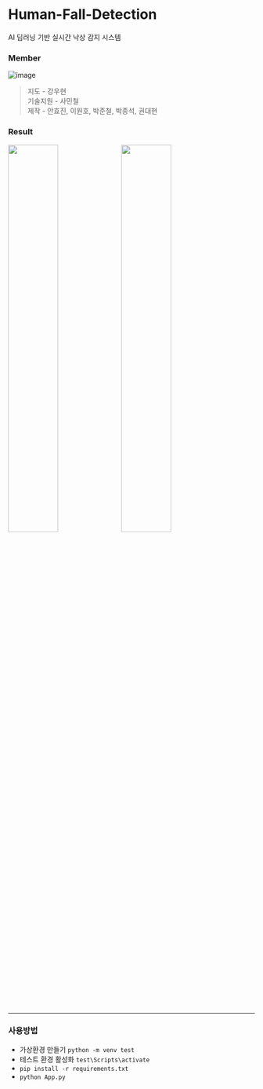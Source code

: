 # Human-Fall-Detection
AI 딥러닝 기반 실시간 낙상 감지 시스템  

### Member
![image](https://github.com/TEAM-DSS/Human-Fall-Detection/assets/77222481/6473115e-9c93-4e2d-9dc8-be56c6fc21ff)
> 지도 - 강우현   
> 기술지원 - 사민철   
> 제작 - 안효진, 이원호, 박준철, 박종석, 권대현

### Result
<img src="https://github.com/TEAM-DSS/Human-Fall-Detection/assets/77222481/e8f8f83d-de63-4db4-9c1f-6bbd1d01d17d" width="45%" />
<img src="https://github.com/TEAM-DSS/Human-Fall-Detection/assets/77222481/56b61a92-38a4-4045-93db-432affa8841e" width="45%" />

---  
### 사용방법
- 가상환경 만들기 `python -m venv test`
- 테스트 환경 활성화 `test\Scripts\activate`
- `pip install -r requirements.txt`
- `python App.py`
